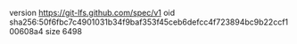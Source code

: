 version https://git-lfs.github.com/spec/v1
oid sha256:50f6fbc7c4901031b34f9baf353f45ceb6defcc4f723894bc9b22ccf100608a4
size 6498
